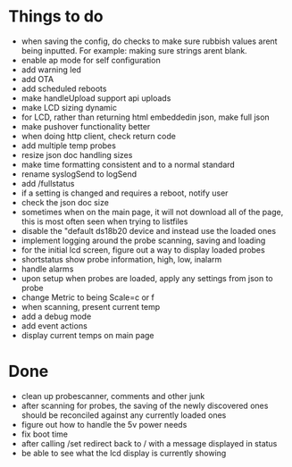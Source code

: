 # Things to do

- when saving the config, do checks to make sure rubbish values arent being inputted.  For example: making sure strings arent blank.
- enable ap mode for self configuration
- add warning led
- add OTA
- add scheduled reboots
- make handleUpload support api uploads
- make LCD sizing dynamic
- for LCD, rather than returning html embeddedin json, make full json
- make pushover functionality better
- when doing http client, check return code
- add multiple temp probes
- resize json doc handling sizes
- make time formatting consistent and to a normal standard
- rename syslogSend to logSend
- add /fullstatus
- if a setting is changed and requires a reboot, notify user
- check the json doc size
- sometimes when on the main page, it will not download all of the page, this is most often seen when trying to listfiles
- disable the "default ds18b20 device and instead use the loaded ones
- implement logging around the probe scanning, saving and loading
- for the initial lcd screen, figure out a way to display loaded probes
- shortstatus show probe information, high, low, inalarm
- handle alarms
- upon setup when probes are loaded, apply any settings from json to probe
- change Metric to being Scale=c or f
- when scanning, present current temp
- add a debug mode
- add event actions
- display current temps on main page

# Done
- clean up probescanner, comments and other junk
- after scanning for probes, the saving of the newly discovered ones should be reconciled against any currently loaded ones
- figure out how to handle the 5v power needs
- fix boot time
- after calling /set redirect back to / with a message displayed in status
- be able to see what the lcd display is currently showing
